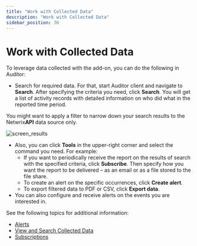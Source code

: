 ```yaml
---
title: "Work with Collected Data"
description: "Work with Collected Data"
sidebar_position: 30
---
```


# Work with Collected Data

To leverage data collected with the add-on, you can do the following in Auditor:

- Search for required data. For that, start Auditor client and navigate to **Search**. After
  specifying the criteria you need, click **Search**. You will get a list of activity records with
  detailed information on who did what in the reported time period.

You might want to apply a filter to narrow down your search results to the Netwrix**API** data
source only.

![screen_results](/images/auditor/10.7/addon/nutanixahv/nutanixahv_thumb_0_0.webp)

- Also, you can click **Tools** in the upper-right corner and select the command you need. For
  example:
    - If you want to periodically receive the report on the results of search with the specified
      criteria, click **Subscribe**. Then specify how you want the report to be delivered – as an
      email or as a file stored to the file share.
    - To create an alert on the specific occurrences, click **Create alert**.
    - To export filtered data to PDF or CSV, click **Export data**.
- You can also configure and receive alerts on the events you are interested in.

See the following topics for additional information:

- [Alerts](/docs/auditor/10.8/admin/alertsettings/overview.md)
- [View and Search Collected Data](/docs/auditor/10.8/admin/search/overview.md)
- [Subscriptions](/docs/auditor/10.8/admin/subscriptions/overview.md)
